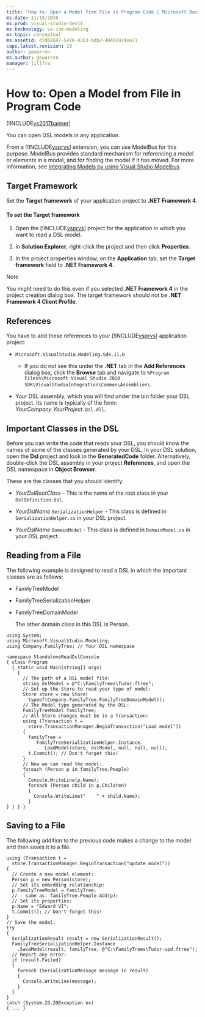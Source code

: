 ```yaml
---
title: "How to: Open a Model from File in Program Code | Microsoft Docs"
ms.date: 11/15/2016
ms.prod: visual-studio-dev14
ms.technology: vs-ide-modeling
ms.topic: conceptual
ms.assetid: d7d68697-5418-4263-bdb2-48401924ea71
caps.latest.revision: 10
author: gewarren
ms.author: gewarren
manager: jillfra
---
```

# How to: Open a Model from File in Program Code
[!INCLUDE[vs2017banner](../includes/vs2017banner.md)]

You can open DSL models in any application.  
  
 From a [!INCLUDE[vsprvs](../includes/vsprvs-md.md)] extension, you can use ModelBus for this purpose. ModelBus provides standard mechanism for referencing a model or elements in a model, and for finding the model if it has moved. For more information, see [Integrating Models by using Visual Studio Modelbus](../modeling/integrating-models-by-using-visual-studio-modelbus.md).  
  
## Target Framework  
 Set the **Target framework** of your application project to **.NET Framework 4**.  
  
#### To set the Target framework  
  
1. Open the [!INCLUDE[vsprvs](../includes/vsprvs-md.md)] project for the application in which you want to read a DSL model.  
  
2. In **Solution Explorer**, right-click the project and then click **Properties**.  
  
3. In the project properties window, on the **Application** tab, set the **Target framework** field to **.NET Framework 4**.  
  
> [!NOTE]
> You might need to do this even if you selected **.NET Framework 4** in the project creation dialog box. The target framework should not be **.NET Framework 4 Client Profile**.  
  
## References  
 You have to add these references to your [!INCLUDE[vsprvs](../includes/vsprvs-md.md)] application project:  
  
- `Microsoft.VisualStudio.Modeling.Sdk.11.0`  
  
    - If you do not see this under the **.NET** tab in the **Add References** dialog box, click the **Browse** tab and navigate to `%Program Files%\Microsoft Visual Studio 2010 SDK\VisualStudioIntegration\Common\Assemblies\`.  
  
- Your DSL assembly, which you will find under the bin folder your DSL project. Its name is typically of the form: *YourCompany*.*YourProject*`.Dsl.dll`.  
  
## Important Classes in the DSL  
 Before you can write the code that reads your DSL, you should know the names of some of the classes generated by your DSL. In your DSL solution, open the **Dsl** project and look in the **GeneratedCode** folder. Alternatively, double-click the DSL assembly in your project **References**, and open the DSL namespace in **Object Browser**.  
  
 These are the classes that you should identify:  
  
- *YourDslRootClass* - This is the name of the root class in your `DslDefinition.dsl`.  
  
- *YourDslName* `SerializationHelper` - This class is defined in `SerializationHelper.cs` in your DSL project.  
  
- *YourDslName* `DomainModel` - This class is defined in `DomainModel.cs` in your DSL project.  
  
## Reading from a File  
 The following example is designed to read a DSL in which the important classes are as follows:  
  
- FamilyTreeModel  
  
- FamilyTreeSerializationHelper  
  
- FamilyTreeDomainModel  
  
  The other domain class in this DSL is Person.  
  
```  
using System;  
using Microsoft.VisualStudio.Modeling;  
using Company.FamilyTree; // Your DSL namespace  
  
namespace StandaloneReadDslConsole  
{ class Program  
  { static void Main(string[] args)  
    {  
      // The path of a DSL model file:  
      string dslModel = @"C:\FamilyTrees\Tudor.ftree";  
      // Set up the Store to read your type of model:  
      Store store = new Store(  
        typeof(Company.FamilyTree.FamilyTreeDomainModel));  
      // The Model type generated by the DSL:  
      FamilyTreeModel familyTree;  
      // All Store changes must be in a Transaction:  
      using (Transaction t =   
        store.TransactionManager.BeginTransaction("Load model"))  
      {  
        familyTree =   
           FamilyTreeSerializationHelper.Instance.  
              LoadModel(store, dslModel, null, null, null);  
        t.Commit(); // Don't forget this!  
      }  
      // Now we can read the model:  
      foreach (Person p in familyTree.People)  
      {  
        Console.WriteLine(p.Name);   
        foreach (Person child in p.Children)  
        {  
          Console.WriteLine("    " + child.Name);  
        }  
} } } }  
```  
  
## Saving to a File  
 The following addition to the previous code makes a change to the model and then saves it to a file.  
  
```  
using (Transaction t =  
  store.TransactionManager.BeginTransaction("update model"))  
{  
  // Create a new model element:  
  Person p = new Person(store);  
  // Set its embedding relationship:  
  p.FamilyTreeModel = familyTree;  
  // - same as: familyTree.People.Add(p);  
  // Set its properties:  
  p.Name = "Edward VI";  
  t.Commit(); // Don't forget this!  
}  
// Save the model:  
try  
{  
  SerializationResult result = new SerializationResult();  
  FamilyTreeSerializationHelper.Instance  
    .SaveModel(result, familyTree, @"C:\FamilyTrees\Tudor-upd.ftree");  
  // Report any error:  
  if (result.Failed)  
  {  
    foreach (SerializationMessage message in result)  
    {  
      Console.WriteLine(message);  
    }  
  }  
}  
catch (System.IO.IOException ex)  
{ ... }  
```
